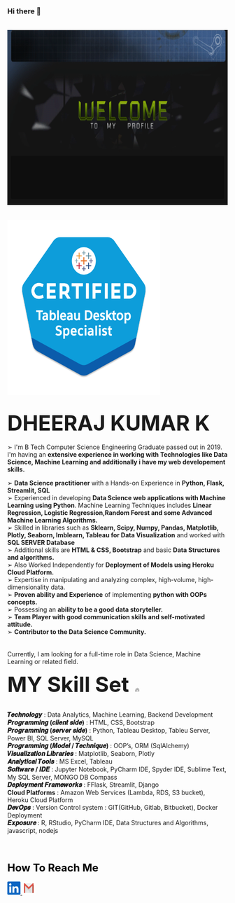 ### Hi there 👋

&nbsp;&nbsp;<img src="https://github.com/DheerajKumar97/DheerajKumar97/blob/master/cvr1.gif" height="400" width=900>

&emsp;&emsp;&emsp;&emsp;&emsp;&emsp;&emsp;&emsp;&emsp;&emsp;&emsp;&emsp;&emsp;&emsp;&emsp;&emsp;&emsp;&emsp; [<img src="https://github.com/DheerajKumar97/DheerajKumar97/blob/master/TDS%20Image.png" height="400" width=350>](https://www.credly.com/badges/39cb7a53-aead-4007-af98-f068777a6fd6/public_url)

<!--

Here are some ideas to get you started:

- 🔭 I’m currently 
- 🌱 I’m currently learning ...
- 👯 I’m looking to collaborate on ...
- 🤔 I’m looking for help with ...
- 💬 Ask me about ...
- 📫 How to reach me: ...
- 😄 Pronouns: ...
- ⚡ Fun fact: ...
-->
<br>
<html><font size="25"><b>DHEERAJ KUMAR K</b> </font></html>
<br><br>
➢ I'm B Tech Computer Science Engineering Graduate passed out in 2019. I'm having an <b>extensive experience in working with Technologies like Data Science, Machine Learning and additionally i have my web developement skills.</b>

➢ <b>Data Science practitioner</b> with a Hands-on Experience in <b>Python, Flask, Streamlit, SQL</b>
<br>
➢ Experienced in developing <b>Data Science web applications with Machine Learning using Python</b>. Machine Learning Techniques includes <b>Linear Regression, Logistic Regression,Random Forest and some Advanced Machine Learning Algorithms.</b>
<br>
➢ Skilled in libraries such as <b>Sklearn, Scipy, Numpy, Pandas, Matplotlib, Plotly, Seaborn, Imblearn, Tableau for Data Visualization</b> and worked with <b>SQL SERVER Database</b>
<br>
➢ Additional skills are <b>HTML & CSS, Bootstrap</b> and basic <b>Data Structures and algorithms.</b>
<br>
➢ Also Worked Independently for <b>Deployment of Models using Heroku Cloud Platform.</b>
<br>
➢ Expertise in manipulating and analyzing complex, high-volume, high-dimensionality data.
<br>
➢ <b>Proven ability and Experience</b> of implementing <b>python with OOPs concepts.</b>
<br>
➢ Possessing an <b>ability to be a good data storyteller.</b>
<br>
➢ <b>Team Player with good communication skills and self-motivated attitude.</b>
<br>
➢ <b>Contributor to the Data Science Community.</b>
<br><br><br>
Currently, I am looking for a full-time role in Data Science, Machine Learning or related field.

<html><font size="15"><b>MY Skill Set</b> </font></html>🔥
<br><br>

<b>𝑻𝒆𝒄𝒉𝒏𝒐𝒍𝒐𝒈𝒚</b>                            : Data Analytics, Machine Learning, Backend Development
<br>
<b>𝑷𝒓𝒐𝒈𝒓𝒂𝒎𝒎𝒊𝒏𝒈 (𝒄𝒍𝒊𝒆𝒏𝒕 𝒔𝒊𝒅𝒆)</b>            : HTML, CSS, Bootstrap
<br>
<b>𝑷𝒓𝒐𝒈𝒓𝒂𝒎𝒎𝒊𝒏𝒈 (𝒔𝒆𝒓𝒗𝒆𝒓 𝒔𝒊𝒅𝒆)</b>           : Python, Tableau Desktop, Tableu Server, Power BI, SQL Server, MySQL
<br>
<b>𝑷𝒓𝒐𝒈𝒓𝒂𝒎𝒎𝒊𝒏𝒈 (𝑴𝒐𝒅𝒆𝒍 / 𝑻𝒆𝒄𝒉𝒏𝒊𝒒𝒖𝒆) </b>   : OOP’s, ORM (SqlAlchemy)
<br>
<b>𝑽𝒊𝒔𝒖𝒂𝒍𝒊𝒛𝒂𝒕𝒊𝒐𝒏 𝑳𝒊𝒃𝒓𝒂𝒓𝒊𝒆𝒔</b>                : Matplotlib, Seaborn, Plotly 
<br>
<b>𝑨𝒏𝒂𝒍𝒚𝒕𝒊𝒄𝒂𝒍 𝑻𝒐𝒐𝒍𝒔</b>                       : MS Excel, Tableau 
<br>
<b>𝑺𝒐𝒇𝒕𝒘𝒂𝒓𝒆 / 𝑰𝑫𝑬</b>                        : Jupyter Notebook, PyCharm IDE, Spyder IDE, Sublime Text, My SQL Server, MONGO DB Compass
<br>
<b>𝑫𝒆𝒑𝒍𝒐𝒚𝒎𝒆𝒏𝒕 𝑭𝒓𝒂𝒎𝒆𝒘𝒐𝒓𝒌𝒔</b>               : FFlask, Streamlit, Django
<br>
<b>Cloud Platforms</b>                       : Amazon Web Services (Lambda, RDS, S3 bucket), Heroku Cloud Platform 
<br>
<b>𝑫𝒆𝒗𝑶𝒑𝒔</b>                               : Version Control system : GIT(GitHub, Gitlab, Bitbucket), Docker  Deployment
<br>
<b>𝑬𝒙𝒑𝒐𝒔𝒖𝒓𝒆 </b>                             : R, RStudio, PyCharm IDE, Data Structures and Algorithms, javascript, nodejs
<br>
<!--
<br><br>
![Alt Text](https://github.com/DheerajKumar97/DheerajKumar97/blob/master/res%20gif.gif)
-->
<br><br>
<html><font color="black" size="5"><b>How To Reach Me</b></font></html>
<br><br>
<a href="https://www.linkedin.com/in/dheerajkumar1997/">
    <img src="https://github.com/DheerajKumar97/DheerajKumar97/blob/master/link.jpg" height="30" width=30 />
</a>
<a href="mailto:engineerdheeraj97@gmail.com? me@mysite.com&bcc=&subject=Hello%20Mr.Dheeraj Kumar K"">
    <img src="https://github.com/DheerajKumar97/DheerajKumar97/blob/master/gmail.jpg" height="30" width=30 />
</a>
